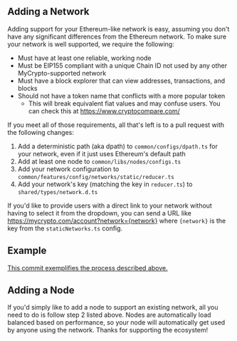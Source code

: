 ## Adding a Network

Adding support for your Ethereum-like network is easy, assuming you don't have any significant differences from the Ethereum network. To make sure your network is well supported, we require the following:

* Must have at least one reliable, working node
* Must be EIP155 compliant with a unique Chain ID not used by any other MyCrypto-supported network
* Must have a block explorer that can view addresses, transactions, and blocks
* Should not have a token name that conflicts with a more popular token
    * This will break equivalent fiat values and may confuse users. You can check this at https://www.cryptocompare.com/

If you meet all of those requirements, all that's left is to a pull request with the following changes:

1. Add a deterministic path (aka dpath) to `common/configs/dpath.ts` for your network, even if it just uses Ethereum's default path
2. Add at least one node to `common/libs/nodes/configs.ts`
3. Add your network configuration to `common/features/config/networks/static/reducer.ts`
4. Add your network's key (matching the key in `reducer.ts`) to `shared/types/network.d.ts`

If you'd like to provide users with a direct link to your network without having to select it from the dropdown, you can send a URL like https://mycrypto.com/account?network={network} where `{network}` is the key from the `staticNetworks.ts` config.

## Example

[This commit exemplifies the process described above.](https://github.com/MyCryptoHQ/MyCrypto/pull/1962/files)

## Adding a Node

If you'd simply like to add a node to support an existing network, all you need to do is follow step 2 listed above. Nodes are automatically load balanced based on performance, so your node will automatically get used by anyone using the network. Thanks for supporting the ecosystem!